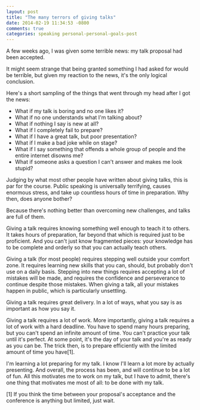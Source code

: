 ```yaml
---
layout: post
title: "The many terrors of giving talks"
date: 2014-02-19 11:34:53 -0800
comments: true
categories: speaking personal-personal-goals-post
---
```

A few weeks ago, I was given some terrible news: my talk proposal had been accepted.

It might seem strange that being granted something I had asked for would be terrible, but given my
reaction to the news, it's the only logical conclusion.

Here's a short sampling of the things that went through my head after I got the news:
* What if my talk is boring and no one likes it?
* What if no one understands what I'm talking about?
* What if nothing I say is new at all?
* What if I completely fail to prepare?
* What if I have a great talk, but poor presentation?
* What if I make a bad joke while on stage?
* What if I say something that offends a whole group of people and the entire internet disowns me?
* What if someone asks a question I can't answer and makes me look stupid?

Judging by what most other people have written about giving talks, this is par for the course.
Public speaking is universally terrifying, causes enormous stress, and take up countless hours of
time in preparation. Why then, does anyone bother?

Because there's nothing better than overcoming new challenges, and talks are full of them.

Giving a talk requires knowing something well enough to teach it to others. It takes hours of
preparation, far beyond that which is required just to be proficient. And you can't just know
fragmented pieces: your knowledge has to be complete and orderly so that you can actually teach
others.

Giving a talk (for most people) requires stepping well outside your comfort zone. It requires
learning new skills that you can, should, but probably don't use on a daily basis. Stepping into new
things requires accepting a lot of mistakes will be made, and requires the confidence and
perseverance to continue despite those mistakes. When giving a talk, all your mistakes happen in
public, which is particularly unsettling.

Giving a talk requires great delivery. In a lot of ways, what you say is as important as how you
say it.

Giving a talk requires a lot of work. More importantly, giving a talk requires a lot of
work with a hard deadline. You have to spend many hours preparing, but you can't spend an infinite
amount of time. You can't practice your talk until it's perfect. At some point, it's the day of your
talk and you're as ready as you can be. The trick then, is to prepare efficiently with the limited
amount of time you have[1].

I'm learning a lot preparing for my talk. I know I'll learn a lot more by actually presenting. And
overall, the process has been, and will continue to be a lot of fun. All this motivates me to work
on my talk, but I have to admit, there's one thing that motivates me most of all: to be done with my
talk.

[1] If you think the time between your proposal's acceptance and the conference is anything but
limited, just wait.
